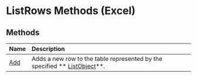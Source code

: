 
# ListRows Methods (Excel)

## Methods



|**Name**|**Description**|
|:-----|:-----|
| [Add](32213e09-fd25-3787-3ab8-45ee1249ca1c.md)|Adds a new row to the table represented by the specified  ** [ListObject](46de6c4f-8ce0-0c7d-da59-6e52f5eab612.md)**.|
